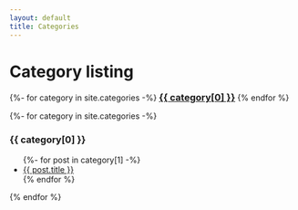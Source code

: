 ```yaml
---
layout: default
title: Categories
---
```


<!-- Begin code @ categories/index.md -->

# Category listing

<div class="catcloud">
{%- for category in site.categories -%}
<!--  <a href="#{{ category[0] }}"><h3 style="display:inline;">{{ category[0] }}</h3></a> -->
  <a href="{{ category[0] | prepend: 'categories/' | relative_url }}"><h3 style="display:inline;">{{ category[0] }}</h3></a>
{% endfor %}
</div>

<p></p>

<div class="catcloud">
{%- for category in site.categories -%}
<!--  <a name="{{ category[0] }}"><h3>{{ category[0] }}</h3></a> -->
  <a name="{{ category[0] | prepend: 'categories/' | relative_url }}"><h3>{{ category[0] }}</h3></a>
  <ul>
    {%- for post in category[1] -%}
      <li><a href="{{ post.url| relative_url }}">{{ post.title }}</a></li>
    {% endfor %}
  </ul>
{% endfor %}
<div>

<!-- End code @ categories/index.md -->
